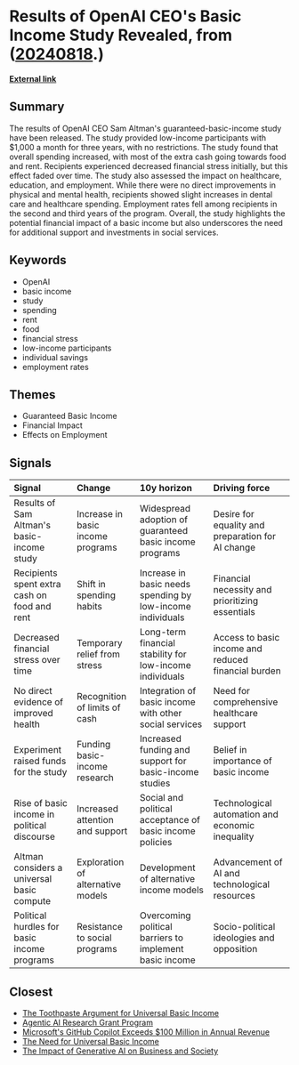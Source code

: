 # __Results of OpenAI CEO's Basic Income Study Revealed__, from ([20240818](https://kghosh.substack.com/p/20240818).)

__[External link](https://www.businessinsider.com/sam-altman-basic-income-study-results-2024-7)__



## Summary

The results of OpenAI CEO Sam Altman's guaranteed-basic-income study have been released. The study provided low-income participants with $1,000 a month for three years, with no restrictions. The study found that overall spending increased, with most of the extra cash going towards food and rent. Recipients experienced decreased financial stress initially, but this effect faded over time. The study also assessed the impact on healthcare, education, and employment. While there were no direct improvements in physical and mental health, recipients showed slight increases in dental care and healthcare spending. Employment rates fell among recipients in the second and third years of the program. Overall, the study highlights the potential financial impact of a basic income but also underscores the need for additional support and investments in social services.

## Keywords

* OpenAI
* basic income
* study
* spending
* rent
* food
* financial stress
* low-income participants
* individual savings
* employment rates

## Themes

* Guaranteed Basic Income
* Financial Impact
* Effects on Employment

## Signals

| Signal                                       | Change                            | 10y horizon                                                | Driving force                                       |
|:---------------------------------------------|:----------------------------------|:-----------------------------------------------------------|:----------------------------------------------------|
| Results of Sam Altman's basic-income study   | Increase in basic income programs | Widespread adoption of guaranteed basic income programs    | Desire for equality and preparation for AI change   |
| Recipients spent extra cash on food and rent | Shift in spending habits          | Increase in basic needs spending by low-income individuals | Financial necessity and prioritizing essentials     |
| Decreased financial stress over time         | Temporary relief from stress      | Long-term financial stability for low-income individuals   | Access to basic income and reduced financial burden |
| No direct evidence of improved health        | Recognition of limits of cash     | Integration of basic income with other social services     | Need for comprehensive healthcare support           |
| Experiment raised funds for the study        | Funding basic-income research     | Increased funding and support for basic-income studies     | Belief in importance of basic income                |
| Rise of basic income in political discourse  | Increased attention and support   | Social and political acceptance of basic income policies   | Technological automation and economic inequality    |
| Altman considers a universal basic compute   | Exploration of alternative models | Development of alternative income models                   | Advancement of AI and technological resources       |
| Political hurdles for basic income programs  | Resistance to social programs     | Overcoming political barriers to implement basic income    | Socio-political ideologies and opposition           |

## Closest

* [The Toothpaste Argument for Universal Basic Income](618c3b31c0c4ef4e6b764a04f0f09601)
* [Agentic AI Research Grant Program](b394787c467cb4f7f164c975923bc874)
* [Microsoft's GitHub Copilot Exceeds $100 Million in Annual Revenue](7e5c1ed5c33c7dbc323cd0264cc94099)
* [The Need for Universal Basic Income](550efa34f0d3da2d8dc49d97f98859d9)
* [The Impact of Generative AI on Business and Society](aa811fcb765939e9ead9542accd38a5b)